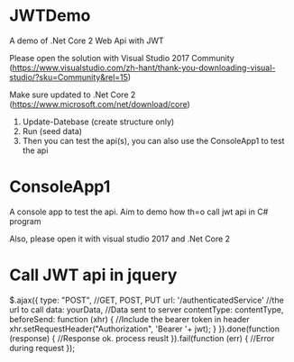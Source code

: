 # JWTDemo
A demo of .Net Core 2 Web Api with JWT

Please open the solution with Visual Studio 2017 Community 
(https://www.visualstudio.com/zh-hant/thank-you-downloading-visual-studio/?sku=Community&rel=15)

Make sure updated to .Net Core 2 (https://www.microsoft.com/net/download/core)

1. Update-Datebase (create structure only)
2. Run (seed data)
3. Then you can test the api(s), you can also use the ConsoleApp1 to test the api

# ConsoleApp1
A console app to test the api.
Aim to demo how th=o call jwt api in C# program

Also, please open it with visual studio 2017 and .Net Core 2

# Call JWT api in jquery

$.ajax({
    type: "POST", //GET, POST, PUT
    url: '/authenticatedService'  //the url to call
    data: yourData,     //Data sent to server
    contentType: contentType,           
    beforeSend: function (xhr) {   //Include the bearer token in header
        xhr.setRequestHeader("Authorization", 'Bearer '+ jwt);
    }
}).done(function (response) {
    //Response ok. process reuslt
}).fail(function (err)  {
    //Error during request
});


